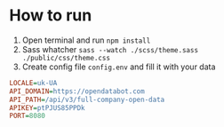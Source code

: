 # How to run

1. Open terminal and run `npm install`
2. Sass whatcher `sass --watch ./scss/theme.sass ./public/css/theme.css`
3. Create config file `config.env` and fill it with your data

```ini
LOCALE=uk-UA
API_DOMAIN=https://opendatabot.com
API_PATH=/api/v3/full-company-open-data
APIKEY=ptPJUS85PPDk
PORT=8080
```
